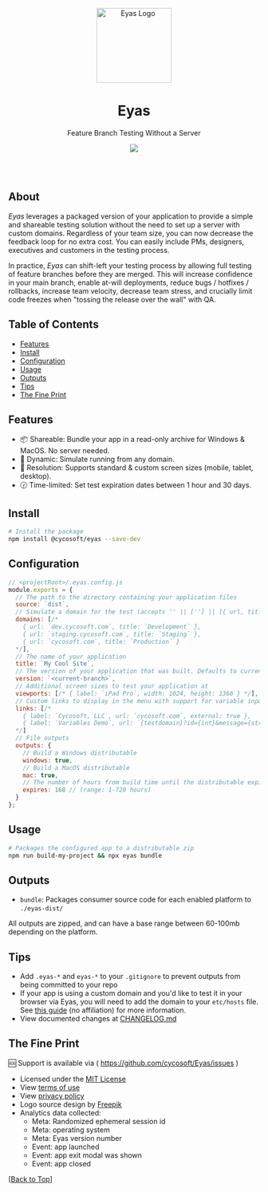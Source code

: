 <p align="center">
	<a href="https://cycosoft.com/">
		<img src="https://cycosoft.com/eyas/logo.svg" alt="Eyas Logo" width="150px" height="150px">
	</a>
</p>

<div align="center">
  <h1>Eyas</h1>
</div>
<p align="center">Feature Branch Testing Without a Server</p>

<p align="center">
  <a href="https://www.npmjs.com/package/@cycosoft/eyas">
    <img src="https://img.shields.io/npm/v/@cycosoft/eyas?color=6988e6&label=version">
  </a>
</p>

<br />
<br />

## About

_Eyas_ leverages a packaged version of your application to provide a simple and shareable testing solution without the need to set up a server with custom domains. Regardless of your team size, you can now decrease the feedback loop for no extra cost. You can easily include PMs, designers, executives and customers in the testing process.

In practice, _Eyas_ can shift-left your testing process by allowing full testing of feature branches before they are merged. This will increase confidence in your main branch, enable at-will deployments, reduce bugs / hotfixes / rollbacks, increase team velocity, decrease team stress, and crucially limit code freezes when "tossing the release over the wall" with QA.

## Table of Contents

- [Features](#features)
- [Install](#install)
- [Configuration](#configuration)
- [Usage](#usage)
- [Outputs](#outputs)
- [Tips](#tips)
- [The Fine Print](#the-fine-print)

## Features

- 📦 Shareable: Bundle your app in a read-only archive for Windows & MacOS. No server needed.
- 🔗 Dynamic: Simulate running from any domain.
- 📏 Resolution: Supports standard & custom screen sizes (mobile, tablet, desktop).
- 🕜 Time-limited: Set test expiration dates between 1 hour and 30 days.

## Install

```bash
# Install the package
npm install @cycosoft/eyas --save-dev
```

## Configuration

```js
// <projectRoot>/.eyas.config.js
module.exports = {
  // The path to the directory containing your application files
  source: `dist`,
  // Simulate a domain for the test (accepts '' || [''] || [{ url, title }])
  domains: [/*
    { url: `dev.cycosoft.com`, title: `Development` },
    { url: `staging.cycosoft.com`, title: `Staging` },
    { url: `cycosoft.com`, title: `Production` }
  */],
  // The name of your application
  title: `My Cool Site`,
  // The version of your application that was built. Defaults to current branch name.
  version: `<current-branch>`,
  // Additional screen sizes to test your application at
  viewports: [/* { label: `iPad Pro`, width: 1024, height: 1366 } */],
  // Custom links to display in the menu with support for variable input (external opens directly in browser)
  links: [/*
    { label: `Cycosoft, LLC`, url: `cycosoft.com`, external: true },
    { label: `Variables Demo`, url: `{testdomain}?id={int}&message={str}&enabled={bool}&list={item1|item2|}` }
  */]
  // File outputs
  outputs: {
    // Build a Windows distributable
    windows: true,
    // Build a MacOS distributable
    mac: true,
    // The number of hours from build time until the distributable expires
    expires: 168 // (range: 1-720 hours)
  }
};
```

## Usage

```bash
# Packages the configured app to a distributable zip
npm run build-my-project && npx eyas bundle
```

## Outputs

- `bundle`: Packages consumer source code for each enabled platform to `./eyas-dist/`

All outputs are zipped, and can have a base range between 60-100mb depending on the platform.

## Tips

- Add `.eyas-*` and `eyas-*` to your `.gitignore` to prevent outputs from being committed to your repo
- If your app is using a custom domain and you'd like to test it in your browser via Eyas, you will need to add the domain to your `etc/hosts` file. See [this guide](https://www.ephost.com/account/index.php/knowledgebase/232/How-to-edit-your-Host-file.html) (no affiliation) for more information.
- View documented changes at [CHANGELOG.md](CHANGELOG.md)

## The Fine Print

🆘 Support is available via ( https://github.com/cycosoft/Eyas/issues )

- Licensed under the [MIT License](LICENSE.TXT)
- View [terms of use](https://cycosoft.com/eyas/terms)
- View [privacy policy](https://cycosoft.com/eyas/privacy)
- Logo source design by [Freepik](https://www.freepik.com/free-vector/eagle-logo-design-template_45007164.htm)
- Analytics data collected:
  - Meta: Randomized ephemeral session id
  - Meta: operating system
  - Meta: Eyas version number
  - Event: app launched
  - Event: app exit modal was shown
  - Event: app closed

[[Back to Top](#table-of-contents)]
